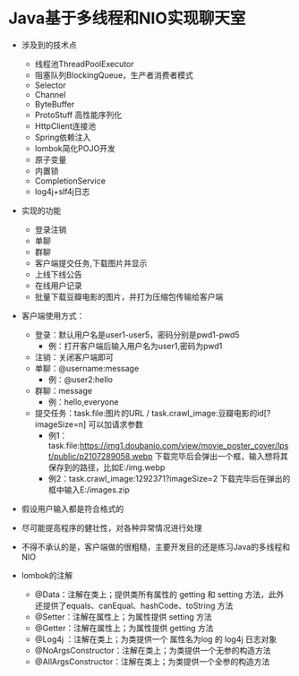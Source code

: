 # Java基于多线程和NIO实现聊天室

- 涉及到的技术点
   - 线程池ThreadPoolExecutor
   - 阻塞队列BlockingQueue，生产者消费者模式
   - Selector
   - Channel
   - ByteBuffer
   - ProtoStuff 高性能序列化
   - HttpClient连接池
   - Spring依赖注入
   - lombok简化POJO开发
   - 原子变量
   - 内置锁
   - CompletionService
   - log4j+slf4j日志
   
- 实现的功能
   - 登录注销
   - 单聊
   - 群聊
   - 客户端提交任务,下载图片并显示
   - 上线下线公告
   - 在线用户记录
   - 批量下载豆瓣电影的图片，并打为压缩包传输给客户端

- 客户端使用方式：
   - 登录：默认用户名是user1-user5，密码分别是pwd1-pwd5
        - 例：打开客户端后输入用户名为user1,密码为pwd1
   - 注销：关闭客户端即可
   - 单聊：@username:message
        - 例：@user2:hello
   - 群聊：message
        -  例：hello,everyone
   - 提交任务：task.file:图片的URL  / task.crawl_image:豆瓣电影的id[?imageSize=n] 可以加请求参数
        - 例1：task.file:https://img1.doubanio.com/view/movie_poster_cover/lpst/public/p2107289058.webp
          下载完毕后会弹出一个框，输入想将其保存到的路径，比如E:/img.webp
        - 例2：task.crawl_image:1292371?imageSize=2 
          下载完毕后在弹出的框中输入E:/images.zip
          
- 假设用户输入都是符合格式的
   
- 尽可能提高程序的健壮性，对各种异常情况进行处理

- 不得不承认的是，客户端做的很粗糙，主要开发目的还是练习Java的多线程和NIO

- lombok的注解
    - @Data：注解在类上；提供类所有属性的 getting 和 setting 方法，此外还提供了equals、canEqual、hashCode、toString 方法
    - @Setter：注解在属性上；为属性提供 setting 方法
    - @Getter：注解在属性上；为属性提供 getting 方法
    - @Log4j ：注解在类上；为类提供一个 属性名为log 的 log4j 日志对象
    - @NoArgsConstructor：注解在类上；为类提供一个无参的构造方法
    - @AllArgsConstructor：注解在类上；为类提供一个全参的构造方法